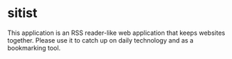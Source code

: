 # sitist

This application is an RSS reader-like web application that keeps websites together. Please use it to catch up on daily technology and as a bookmarking tool.